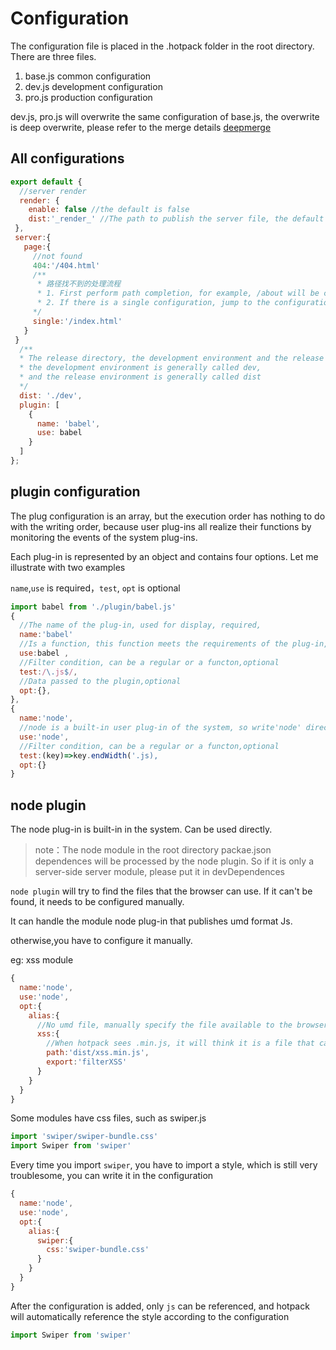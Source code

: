 # Configuration
The configuration file is placed in the .hotpack folder in the root directory. There are three files.
1. base.js common configuration
2. dev.js development configuration
3. pro.js production configuration

dev.js, pro.js will overwrite the same configuration of base.js, the overwrite is deep overwrite, please refer to the merge details [deepmerge](https://github.com/TehShrike/deepmerge)

## All configurations
```js
export default {
  //server render
  render: {
    enable: false //the default is false
    dist:'_render_' //The path to publish the server file, the default is _render_
 },
 server:{
   page:{
     //not found
     404:'/404.html' 
     /**
      * 路径找不到的处理流程
      * 1. First perform path completion, for example, /about will be completed to /about/index.html If index.html does not exist, go to 2
      * 2. If there is a single configuration, jump to the configuration page, no 404 error is reported
     */
     single:'/index.html'
   }
 }
  /**
  * The release directory, the development environment and the release environment are separated, 
  * the development environment is generally called dev, 
  * and the release environment is generally called dist
  */
  dist: './dev', 
  plugin: [
    {
      name: 'babel',
      use: babel
    }
  ]
};

```
## plugin configuration

The plug configuration is an array, but the execution order has nothing to do with the writing order, because user plug-ins all realize their functions by monitoring the events of the system plug-ins.

Each plug-in is represented by an object and contains four options. Let me illustrate with two examples

`name`,`use` is required，`test`, `opt` is optional

```js
import babel from './plugin/babel.js'
{
  //The name of the plug-in, used for display, required,
  name:'babel' 
  //Is a function, this function meets the requirements of the plug-in,required
  use:babel ,
  //Filter condition, can be a regular or a functon,optional
  test:/\.js$/,
  //Data passed to the plugin,optional
  opt:{}, 
},
{
  name:'node',
  //node is a built-in user plug-in of the system, so write'node' directly
  use:'node', 
  //Filter condition, can be a regular or a functon,optional
  test:(key)=>key.endWidth('.js),
  opt:{}
}
```

## node plugin
The node plug-in is built-in in the system. Can be used directly.
> note：The node module in the root directory packae.json dependences will be processed by the node plugin. So if it is only a server-side server module, please put it in devDependences


`node plugin` will try to find the files that the browser can use. If it can't be found, it needs to be configured manually.


It can handle the module node plug-in that publishes umd format Js.

otherwise,you have to configure it manually.

eg: xss module
```js
{
  name:'node',
  use:'node',
  opt:{
    alias:{
      //No umd file, manually specify the file available to the browser, and export the global variables
      xss:{
        //When hotpack sees .min.js, it will think it is a file that can be used directly without transcoding and compression.
        path:'dist/xss.min.js',
        export:'filterXSS' 
      }
    }
  } 
}
```
Some modules have css files, such as swiper.js

```js
import 'swiper/swiper-bundle.css'
import Swiper from 'swiper'
```
Every time you import `swiper`, you have to import a style, which is still very troublesome, you can write it in the configuration

```js
{
  name:'node',
  use:'node',
  opt:{
    alias:{
      swiper:{
        css:'swiper-bundle.css'
      }
    }
  } 
}
```

After the configuration is added, only `js` can be referenced, and hotpack will automatically reference the style according to the configuration
```js
import Swiper from 'swiper'
```

